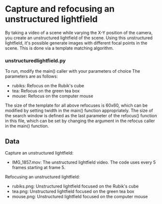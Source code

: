 # Capture and refocusing an unstructured lightfield

By taking a video of a scene while varying the X-Y position of the camera, you create an unstructured lightfield of the scene. Using this unstructured lightfield, it's possible generate images with different focal points in the scene. This is done via a template matching algorithm.

### unstructuredlightfield.py
To run, modify the main() caller with your parameters of choice
The parameters are as follows:
- rubiks: Refocus on the Rubik's cube
- tea: Refocus on the green tea box
- mouse: Refocus on the computer mouse

The size of the template for all above refocuses is 60x60, which can be modified by setting twidth in the main() function appropriately. The size of the search window is defined as the last parameter of the refocus() function in this file, which can be set by changing the argument in the refocus caller in the main() function.

## Data
Capture an unstructured lightfield:
- IMG_1857.mov: The unstructured lightfield video. The code uses every 5 frames starting at frame 5.

Refocusing an unstructured lightfield:
- rubiks.png: Unstructured lightfield focused on the Rubik's cube
- tea.png: Unstructured lightfield focused on the green tea box
- mouse.png: Unstructured lightfield focused on the computer mouse

